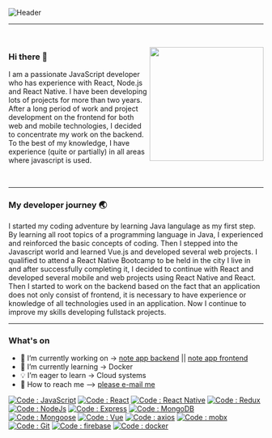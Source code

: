 ![Header](https://github.com/shoki61/shoki61/blob/main/developer.png "Header")

---

<br>
<p>
  <a><img width="225" align='right' src="https://github.com/shoki61/shoki61/blob/main/computer.jpg"></a>
</p>

### Hi there 👋

<p>
  I am a passionate JavaScript developer who has experience with React, Node.js and React Native. I have been developing lots of projects for more than two years. After     a long period of work and project development on the frontend for both web and mobile technologies, I decided to concentrate my work on the backend. To the best of my knowledge, I have experience (quite or partially) in all areas where javascript is used.
</p>
<br>

---

### My developer journey :earth_asia:

I started my coding adventure by learning Java langulage as my first step. By learning all root topics of a programming language in Java, I experienced and reinforced the basic concepts of coding. Then I stepped into the Javascript world and learned Vue.js and developed several web projects. I qualified to attend a React Native Bootcamp to be held in the city I live in and after successfully completing it, I decided to continue with React and developed several mobile and web projects using React Native and React. Then I started to work on the backend based on the fact that an application does not only consist of frontend, it is necessary to have experience or knowledge of all technologies used in an application. Now I continue to improve my skills developing fullstack projects.

---

### What's on

- 🔭 I’m currently working on ->  [note app backend](https://github.com/shoki61/note-app-backend) ||  [note app frontend](https://github.com/shoki61/note-app-frontend)
- 🌱 I’m currently learning ->   Docker
- 💡 I’m eager to learn ->  Cloud systems
- :email: How to reach me --> <a href="mailto:sohrat6128@gmail.com">please e-mail me</a>

[![Code : JavaScript](https://img.shields.io/badge/JavaScript-blue?style=flat-square&logo=javascript&logoColor=yellow)](https://developer.mozilla.org/)
[![Code : React](https://img.shields.io/badge/React-blue?style=flat-square&logo=react&logoColor=white)](https://reactjs.org/)
[![Code : React Native](https://img.shields.io/badge/React_Native-blue?style=flat-square&logo=react&logoColor=white)](https://reactjs.org/)
[![Code : Redux](https://img.shields.io/badge/Redux-blue?style=flat-square&logo=redux&logoColor=white)](https://reactjs.org/)
[![Code : NodeJs](https://img.shields.io/badge/Node.js-blue?style=flat-square&logo=node.js&logoColor=yellow)](https://reactjs.org/)
[![Code : Express](https://img.shields.io/badge/Express-blue?style=flat-square&logo=express&logoColor=white)](https://reactjs.org/)
[![Code : MongoDB](https://img.shields.io/badge/MongoDB-blue?style=flat-square&logo=mongodb&logoColor=white)](https://reactjs.org/)
[![Code : Mongoose](https://img.shields.io/badge/Mongoose-blue?style=flat-square&logo=mongoosejs&logoColor=white)](https://reactjs.org/)
[![Code : Vue](https://img.shields.io/badge/Vue-blue?style=flat-square&logo=vue.js&logoColor=white)](https://reactjs.org/)
[![Code : axios](https://img.shields.io/badge/Axios-blue?style=flat-square&logo=axios&logoColor=white)](https://reactjs.org/)
[![Code : mobx](https://img.shields.io/badge/Mobx-blue?style=flat-square&logo=mobx&logoColor=white)](https://reactjs.org/)
[![Code : Git](https://img.shields.io/badge/Git-blue?style=flat-square&logo=git&logoColor=white)](https://reactjs.org/)
[![Code : firebase](https://img.shields.io/badge/Firebase-blue?style=flat-square&logo=firebase&logoColor=white)](https://reactjs.org/)
[![Code : docker](https://img.shields.io/badge/Docker-blue?style=flat-square&logo=docker&logoColor=white)](https://reactjs.org/)

